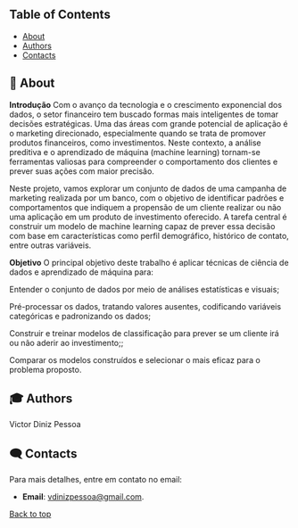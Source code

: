 ## Table of Contents
- [About](#-about)
- [Authors](#-certification)
- [Contacts](#%EF%B8%8F-contacts)

## 🚀 About

**Introdução**
Com o avanço da tecnologia e o crescimento exponencial dos dados, o setor financeiro tem buscado formas mais inteligentes de tomar decisões estratégicas. Uma das áreas com grande potencial de aplicação é o marketing direcionado, especialmente quando se trata de promover produtos financeiros, como investimentos. Neste contexto, a análise preditiva e o aprendizado de máquina (machine learning) tornam-se ferramentas valiosas para compreender o comportamento dos clientes e prever suas ações com maior precisão.

Neste projeto, vamos explorar um conjunto de dados de uma campanha de marketing realizada por um banco, com o objetivo de identificar padrões e comportamentos que indiquem a propensão de um cliente realizar ou não uma aplicação em um produto de investimento oferecido. A tarefa central é construir um modelo de machine learning capaz de prever essa decisão com base em características como perfil demográfico, histórico de contato, entre outras variáveis.

**Objetivo**
O principal objetivo deste trabalho é aplicar técnicas de ciência de dados e aprendizado de máquina para:

Entender o conjunto de dados por meio de análises estatísticas e visuais;

Pré-processar os dados, tratando valores ausentes, codificando variáveis categóricas e padronizando os dados;

Construir e treinar modelos de classificação para prever se um cliente irá ou não aderir ao investimento;;

Comparar os modelos construídos e selecionar o mais eficaz para o problema proposto.

## 🎓 Authors
Victor Diniz Pessoa






## 🗨️ Contacts
Para mais detalhes, entre em contato no email:


- **Email**: [vdinizpessoa@gmail.com](mailto:vdinizpessoa@gmail.com).




[Back to top](#top)
